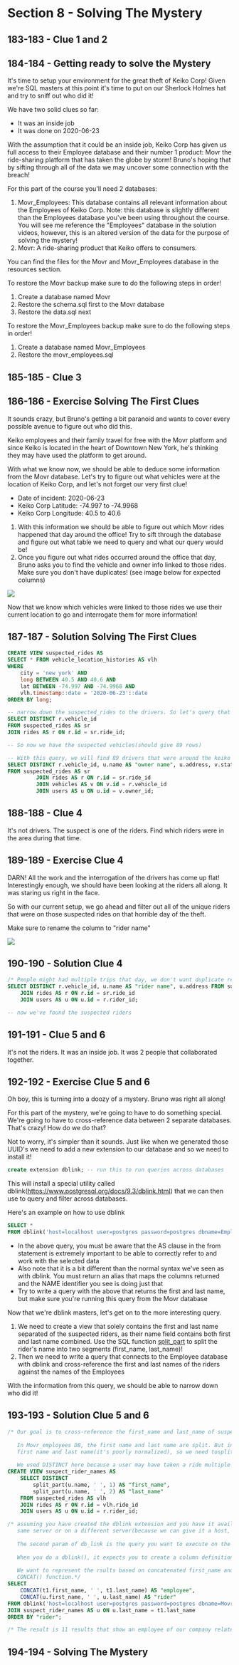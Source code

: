 # Section 8 - Solving The Mystery

## 183-183 - Clue 1 and 2


## 184-184 - Getting ready to solve the Mystery
It's time to setup your environment for the great theft of Keiko Corp! Given we're SQL masters at this point it's time to put on
our Sherlock Holmes hat and try to sniff out who did it!

We have two solid clues so far:

- It was an inside job
- It was done on 2020-06-23

With the assumption that it could be an inside job, Keiko Corp has given us full access to their Employee database and their 
number 1 product: Movr the ride-sharing platform that has taken the globe by storm! Bruno's hoping that by sifting through all of 
the data we may uncover some connection with the breach!

For this part of the course you'll need 2 databases:
1. Movr_Employees: This database contains all relevant information about the Employees of Keiko Corp.
Note: this database is slightly different than the Employees database you've been using throughout the course. You will see
me reference the "Employees" database in the solution videos, however, this is an altered version of the data for the purpose of solving the mystery!
2. Movr: A ride-sharing product that Keiko offers to consumers.

You can find the files for the Movr and Movr_Employees database in the resources section.

To restore the Movr backup make sure to do the following steps in order!

1. Create a database named Movr 
2. Restore the schema.sql first to the Movr database 
3. Restore the data.sql next

To restore the Movr_Employees backup make sure to do the following steps in order!

1. Create a database named Movr_Employees 
2. Restore the movr_employees.sql

## 185-185 - Clue 3

## 186-186 - Exercise Solving The First Clues
It sounds crazy, but Bruno's getting a bit paranoid and wants to cover every possible avenue to figure out who did this.

Keiko employees and their family travel for free with the Movr platform and since Keiko is located in the heart of Downtown New York,
he's thinking they may have used the platform to get around.

With what we know now, we should be able to deduce some information from the Movr database. Let's try to figure out what vehicles were at 
the location of Keiko Corp, and let's not forget our very first clue!

- Date of incident: 2020-06-23
- Keiko Corp Latitude: -74.997 to -74.9968
- Keiko Corp Longitude: 40.5 to 40.6

1. With this information we should be able to figure out which Movr rides happened that day around the office!
Try to sift through the database and figure out what table we need to query and what our query would be!
2. Once you figure out what rides occurred around the office that day, Bruno asks you to find the vehicle and owner info linked to those rides.
Make sure you don't have duplicates! (see image below for expected columns)

![](../img/186-186-1.png)

Now that we know which vehicles were linked to those rides we use their current location to go and interrogate them for more information!

## 187-187 - Solution Solving The First Clues
```sql
CREATE VIEW suspected_rides AS
SELECT * FROM vehicle_location_histories AS vlh
WHERE
    city = 'new york' AND
    long BETWEEN 40.5 AND 40.6 AND
    lat BETWEEN -74.997 AND -74.9968 AND
    vlh.timestamp::date = '2020-06-23'::date
ORDER BY long;

-- narrow down the suspected_rides to the drivers. So let's query that view:
SELECT DISTINCT r.vehicle_id
FROM suspected_rides AS sr
JOIN rides AS r ON r.id = sr.ride_id;

-- So now we have the suspected vehicles(should give 89 rows)

-- With this query, we will find 89 drivers that were around the keiko corp that exact day:
SELECT DISTINCT r.vehicle_id, u.name AS "owner name", u.address, v.status, v.current_location
FROM suspected_rides AS sr
         JOIN rides AS r ON r.id = sr.ride_id
         JOIN vehicles AS v ON v.id = r.vehicle_id
         JOIN users AS u ON u.id = v.owner_id;
```
## 188-188 - Clue 4
It's not drivers. The suspect is one of the riders. Find which riders were in the area during that time.



## 189-189 - Exercise Clue 4
DARN! All the work and the interrogation of the drivers has come up flat! Interestingly enough, we should have been looking at 
the riders all along. It was staring us right in the face.

So with our current setup, we go ahead and filter out all of the unique riders that were on those suspected rides on that horrible day of the theft.

Make sure to rename the column to "rider name"

![](../img/189-189-1.png)

## 190-190 - Solution Clue 4
```sql
/* People might had multiple trips that day, we don't want duplicate records, so use DISTINCT keyword. */
SELECT DISTINCT r.vehicle_id, u.name AS "rider name", u.address FROM suspected_rides AS sr
    JOIN rides AS r ON r.id = sr.ride_id
    JOIN users AS u ON u.id = r.rider_id;

-- now we've found the suspected riders
```

## 191-191 - Clue 5 and 6
It's not the riders. It was an inside job. It was 2 people that collaborated together.

## 192-192 - Exercise Clue 5 and 6
Oh boy, this is turning into a doozy of a mystery. Bruno was right all along!

For this part of the mystery, we're going to have to do something special. We're going to have to cross-reference data 
between 2 separate databases. That's crazy! How do we do that?

Not to worry, it's simpler than it sounds. Just like when we generated those UUID's we need to add a new extension to our database and 
so we need to install it!
```sql
create extension dblink; -- run this to run queries across databases
```

This will install a special utility called dblink(https://www.postgresql.org/docs/9.3/dblink.html) that we can then use to query and filter across databases.

Here's an example on how to use dblink

```sql
SELECT *
FROM dblink('host=localhost user=postgres password=postgres dbname=Employees', 'SELECT <column> FROM employees;') AS t1(<column> NAME) 
```

- In the above query, you must be aware that the AS clause in the from statement is extremely important to be able to correctly refer
to and work with the selected data
- Also note that it is a bit different than the normal syntax we've seen as with dblink. You must return an alias that maps the columns returned and the
NAME identifier you see is doing just that
- Try to write a query with the above that returns the first and last name, but make sure you're running this query from the Movr database

Now that we're dblink masters, let's get on to the more interesting query.

1) We need to create a view that solely contains the first and last name separated of the suspected riders, as their name field contains both first and 
last name combined. Use the SQL function [split_part](https://www.postgresql.org/docs/9.1/functions-string.html) to split the rider's name into
two segments (first_name, last_name)!
2) Then we need to write a query that connects to the Employee database with dblink and cross-reference the first and last names of 
the riders against the names of the Employees

With the information from this query, we should be able to narrow down who did it!

## 193-193 - Solution Clue 5 and 6
```sql
/* Our goal is to cross-reference the first_name and last_name of suspect_rider_names with first and last name of an employee.
   
   In Movr_employees DB, the first name and last name are split. But in Movr DB, we have a column named name holding both 
   first name and last name(it's poorly normalized), so we need tosplit it.
   
   We used DISTINCT here because a user may have taken a ride multiple times.*/
CREATE VIEW suspect_rider_names AS
    SELECT DISTINCT 
        split_part(u.name, ' ', 1) AS "first_name",
        split_part(u.name, ' ', 2) AS "last_name"
    FROM suspected_rides AS vlh
    JOIN rides AS r ON r.id = vlh.ride_id
    JOIN users AS u ON u.id = r.rider_id;

/* assuming you have created the dblink extension and you have it available on Movr DB, what we're doing here, is we're linking to an external DB on the
   same server or on a different server(because we can give it a host, so it could be local or external).
   
   The second param of db_link is the query you want to execute on the external(or local) db.
   
   When you do a dblink(), it expects you to create a column definition list for the returning data, that's why we do an alias.
   
   We want to represent the rsults based on concatenated first_name and last_name but join with last_name columns, so we need to use
   CONCAT() function.*/
SELECT 
    CONCAT(t1.first_name, ' ', t1.last_name) AS "employee",
    CONCAT(u.first_name, ' ', u.last_name) AS "rider"
FROM dblink('host=localhost user=postgres password=postgres dbname=Movr_employees', 'SELECT first_name, last_name FROM employees;') AS t1(first_name NAME, last_name NAME)
JOIN suspect_rider_names AS u ON u.last_name = t1.last_name
ORDER BY "rider";

/* The result is 11 results that show an employee of our company related to the rider on their ride. */
```
## 194-194 - Solving The Mystery